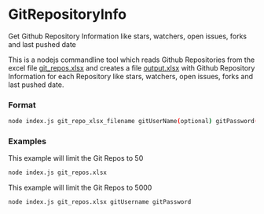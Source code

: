 # GitRepositoryInfo
Get Github Repository Information like stars, watchers, open issues, forks and last pushed date

This is a nodejs commandline tool which reads Github Repositories from the excel file [git_repos.xlsx](./git_repos.xlsx) and creates a file [output.xlsx](./output.xlsx) with Github Repository Information for each Repository like stars, watchers, open issues, forks and last pushed date.

### Format
```sh
node index.js git_repo_xlsx_filename gitUserName(optional) gitPassword(optional)
```

### Examples

This example will limit the Git Repos to 50
```sh
node index.js git_repos.xlsx
```

This example will limit the Git Repos to 5000
```sh
node index.js git_repos.xlsx gitUsername gitPassword
```
